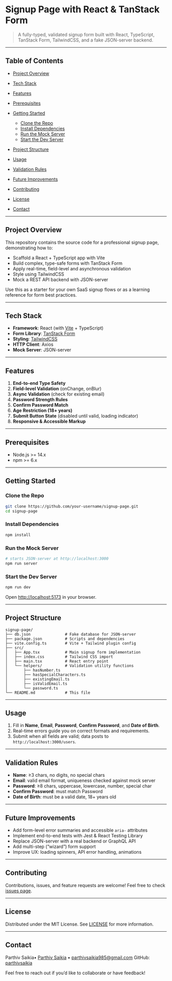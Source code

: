 # Signup Page with React & TanStack Form

> A fully-typed, validated signup form built with React, TypeScript, TanStack Form, TailwindCSS, and a fake JSON-server backend.

---

## Table of Contents

- [Project Overview](#project-overview)
- [Tech Stack](#tech-stack)
- [Features](#features)
- [Prerequisites](#prerequisites)
- [Getting Started](#getting-started)

  - [Clone the Repo](#clone-the-repo)
  - [Install Dependencies](#install-dependencies)
  - [Run the Mock Server](#run-the-mock-server)
  - [Start the Dev Server](#start-the-dev-server)

- [Project Structure](#project-structure)
- [Usage](#usage)
- [Validation Rules](#validation-rules)
- [Future Improvements](#future-improvements)
- [Contributing](#contributing)
- [License](#license)
- [Contact](#contact)

---

## Project Overview

This repository contains the source code for a professional signup page, demonstrating how to:

- Scaffold a React + TypeScript app with Vite
- Build complex, type-safe forms with TanStack Form
- Apply real-time, field-level and asynchronous validation
- Style using TailwindCSS
- Mock a REST API backend with JSON-server

Use this as a starter for your own SaaS signup flows or as a learning reference for form best practices.

---

## Tech Stack

- **Framework**: React (with [Vite](https://vite.dev/) + TypeScript)
- **Form Library**: [TanStack Form](https://tanstack.com/form)
- **Styling**: [TailwindCSS](https://tailwindcss.com)
- **HTTP Client**: Axios
- **Mock Server**: JSON-server

---

## Features

1. **End-to-end Type Safety**
2. **Field-level Validation** (onChange, onBlur)
3. **Async Validation** (check for existing email)
4. **Password Strength Rules**
5. **Confirm Password Match**
6. **Age Restriction (18+ years)**
7. **Submit Button State** (disabled until valid, loading indicator)
8. **Responsive & Accessible Markup**

---

## Prerequisites

- Node.js >= 14.x
- npm >= 6.x

---

## Getting Started

### Clone the Repo

```bash
git clone https://github.com/your-username/signup-page.git
cd signup-page
```

### Install Dependencies

```bash
npm install
```

### Run the Mock Server

```bash
# starts JSON-server at http://localhost:3000
npm run server
```

### Start the Dev Server

```bash
npm run dev
```

Open [http://localhost:5173](http://localhost:5173) in your browser.

---

## Project Structure

```
signup-page/
├── db.json               # Fake database for JSON-server
├── package.json          # Scripts and dependencies
├── vite.config.ts        # Vite + Tailwind plugin config
├── src/
│   ├── App.tsx           # Main signup form implementation
│   ├── index.css         # Tailwind CSS import
│   ├── main.tsx          # React entry point
│   └── helpers/          # Validation utility functions
│       ├── hasNumber.ts
│       ├── hasSpecialCharacters.ts
│       ├── existingEmail.ts
│       ├── isValidEmail.ts
│       └── password.ts
└── README.md             # This file
```

---

## Usage

1. Fill in **Name**, **Email**, **Password**, **Confirm Password**, and **Date of Birth**.
2. Real-time errors guide you on correct formats and requirements.
3. Submit when all fields are valid; data posts to `http://localhost:3000/users`.

---

## Validation Rules

- **Name**: ≥3 chars, no digits, no special chars
- **Email**: valid email format, uniqueness checked against mock server
- **Password**: ≥8 chars, uppercase, lowercase, number, special char
- **Confirm Password**: must match Password
- **Date of Birth**: must be a valid date, 18+ years old

---

## Future Improvements

- Add form-level error summaries and accessible `aria-` attributes
- Implement end-to-end tests with Jest & React Testing Library
- Replace JSON-server with a real backend or GraphQL API
- Add multi-step (“wizard”) form support
- Improve UX: loading spinners, API error handling, animations

---

## Contributing

Contributions, issues, and feature requests are welcome! Feel free to check [issues page](https://github.com/your-username/signup-page/issues).

---

## License

Distributed under the MIT License. See [LICENSE](LICENSE) for more information.

---

## Contact

Parthiv Saikia• [Parthiv Saikia](https://x.com/_saikiaparthiv_) • [parthivsaikia985@gmail.com](parthivsaikia985@gmail.com)
GitHub: [parthivsaikia](https://github.com/parthivsaikia)

Feel free to reach out if you’d like to collaborate or have feedback!
